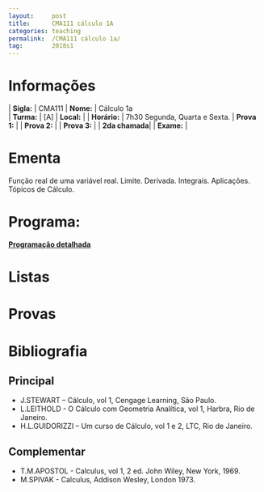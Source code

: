 ```yaml
---
layout:     post
title:      CMA111 cálculo 1A
categories: teaching
permalink:  /CMA111 cálculo 1a/
tag:        2018s1
---
```


# Informações

  | **Sigla:**   | CMA111
  | **Nome:**    | Cálculo 1a  
  | **Turma:**   | [A]
  | **Local:**   | 
  | **Horário:** | 7h30 Segunda, Quarta e Sexta. 
  | **Prova 1:** | 
  | **Prova 2:** | 
  | **Prova 3:** | 
  | **2da chamada**| 
  | **Exame:**   | 

# Ementa

  Função real de uma variável real. Limite. Derivada. Integrais. Aplicações. Tópicos de Cálculo.

# Programa:
  
  **[Programação detalhada](http://www.mat.ufpr.br/documentos/programas/CMA111.pdf)**

# Listas

# Provas

# Bibliografia

## Principal

- J.STEWART – Cálculo, vol 1, Cengage Learning, São Paulo. 
- L.LEITHOLD - O Cálculo com Geometria Analítica, vol 1, Harbra, Rio de Janeiro.
- H.L.GUIDORIZZI – Um curso de Cálculo, vol 1 e 2, LTC, Rio de Janeiro.

## Complementar

- T.M.APOSTOL - Calculus, vol 1, 2 ed. John Wiley, New York, 1969.
- M.SPIVAK - Calculus, Addison Wesley, London 1973.

